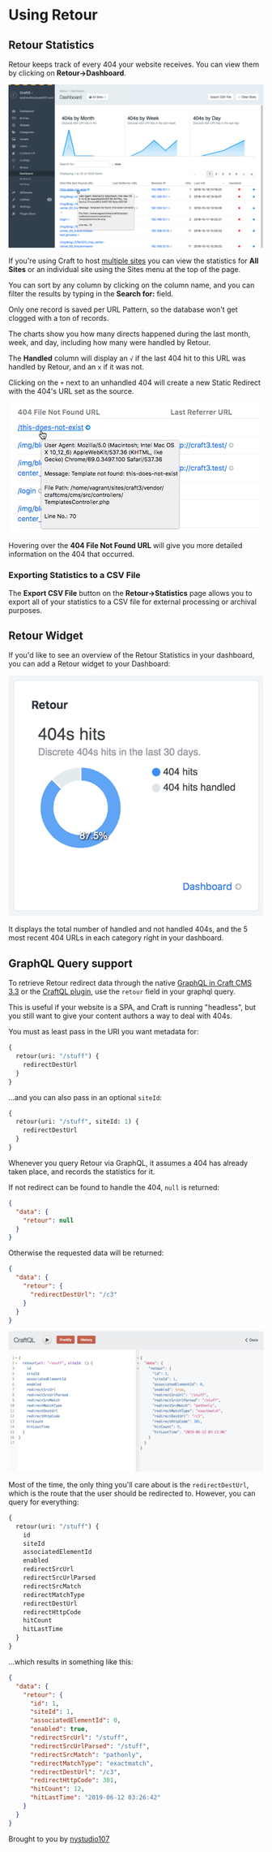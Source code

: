 # Using Retour

## Retour Statistics

Retour keeps track of every 404 your website receives.  You can view them by clicking on **Retour->Dashboard**.  

![Screenshot](./resources/screenshots/retour-dashboard.png)

If you're using Craft to host [multiple sites](https://docs.craftcms.com/v3/sites.html) you can view the statistics for **All Sites** or an individual site using the Sites menu at the top of the page.

You can sort by any column by clicking on the column name, and you can filter the results by typing in the **Search for:** field.

Only one record is saved per URL Pattern, so the database won't get clogged with a ton of records.

The charts show you how many directs happened during the last month, week, and day, including how many were handled by Retour.

The **Handled** column will display an `√` if the last 404 hit to this URL was handled by Retour, and an `x` if it was not.

Clicking on the `+` next to an unhandled 404 will create a new Static Redirect with the 404's URL set as the source.

![Screenshot](./resources/screenshots/retour-not-found-detail.png)

Hovering over the **404 File Not Found URL** will give you more detailed information on the 404 that occurred.

### Exporting Statistics to a CSV File

The **Export CSV File** button on the **Retour->Statistics** page allows you to export all of your statistics to a CSV file for external processing or archival purposes.

## Retour Widget

If you'd like to see an overview of the Retour Statistics in your dashboard, you can add a Retour widget to your Dashboard:

![Screenshot](./resources/screenshots/retour-widget.png)

It displays the total number of handled and not handled 404s, and the 5 most recent 404 URLs in each category right in your dashboard.

## GraphQL Query support

To retrieve Retour redirect data through the native [GraphQL in Craft CMS 3.3](https://docs.craftcms.com/v3/graphql.html#sending-api-requests) or the [CraftQL plugin](https://github.com/markhuot/craftql), use the `retour` field in your graphql query.

This is useful if your website is a SPA, and Craft is running "headless", but you still want to give your content authors a way to deal with 404s.

You must as least pass in the URI you want metadata for:

```graphql
{
  retour(uri: "/stuff") {
    redirectDestUrl
  }
}
```

...and you can also pass in an optional `siteId`:

```graphql
{
  retour(uri: "/stuff", siteId: 1) {
    redirectDestUrl
  }
}
```
Whenever you query Retour via GraphQL, it assumes a 404 has already taken place, and records the statistics for it.

If not redirect can be found to handle the 404, `null` is returned:

```json
{
  "data": {
    "retour": null
  }
}
```

Otherwise the requested data will be returned:
```json
{
  "data": {
    "retour": {
      "redirectDestUrl": "/c3"
    }
  }
}
```
![Screenshot](./resources/screenshots/retour-craftql-query.png)

Most of the time, the only thing you'll care about is the `redirectDestUrl`, which is the route that the user should be redirected to. However, you can query for everything:

```graphql
{
  retour(uri: "/stuff") {
    id
    siteId
    associatedElementId
    enabled
    redirectSrcUrl
    redirectSrcUrlParsed
    redirectSrcMatch
    redirectMatchType
    redirectDestUrl
    redirectHttpCode
    hitCount
    hitLastTime
  }
}
```

...which results in something like this:
```json
{
  "data": {
    "retour": {
      "id": 1,
      "siteId": 1,
      "associatedElementId": 0,
      "enabled": true,
      "redirectSrcUrl": "/stuff",
      "redirectSrcUrlParsed": "/stuff",
      "redirectSrcMatch": "pathonly",
      "redirectMatchType": "exactmatch",
      "redirectDestUrl": "/c3",
      "redirectHttpCode": 301,
      "hitCount": 12,
      "hitLastTime": "2019-06-12 03:26:42"
    }
  }
}
```

Brought to you by [nystudio107](https://nystudio107.com/)
